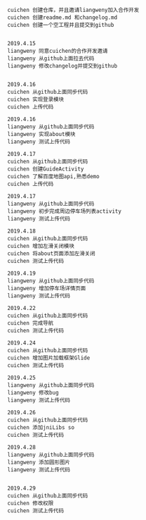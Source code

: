 	cuichen 创建仓库，并且邀请liangweny加入合作开发
	cuichen 创建readme.md 和changelog.md
	cuichen 创建一个空工程并且提交到github


	2019.4.15
	liangweny 同意cuichen的合作开发邀请
	liangweny 从github上面拉去代码
	liangweny 修改changelog并提交到github
	
	
	2019.4.16
	cuichen 从github上面同步代码
	cuichen 实现登录模块
	cuichen 上传代码

	2019.4.16
	liangweny 从github上面同步代码
	liangweny 实现about模块
	liangweny 测试上传代码
	
	2019.4.17
	cuichen 从github上面同步代码
	cuichen 创建GuideActivity
	cuichen 了解百度地图api,熟悉demo
	cuichen 上传代码
	
	2019.4.17
	liangweny 从github上面同步代码
	liangweny 初步完成周边停车场列表activity
	liangweny 测试上传代码
	
	2019.4.18
	cuichen 从github上面同步代码
	cuichen 增加左滑关闭模块
	cuichen 将about页面添加左滑关闭
	cuichen 测试上传代码
	
	2019.4.19
	liangweny 从github上面同步代码
	liangweny 增加停车场详情页面
	liangweny 测试上传代码
	
	2019.4.22
	cuichen 从github上面同步代码
	cuichen 完成导航
	cuichen 测试上传代码
	
	2019.4.24
	cuichen 从github上面同步代码
	cuichen 增加图片加载框架Glide
	cuichen 测试上传代码

	2019.4.25
	liangweny 从github上面同步代码
	liangweny 修改bug
	liangweny 测试上传代码
	
	2019.4.26
	cuichen 从github上面同步代码
	cuichen 添加jniLibs so
	cuichen 测试上传代码

	2019.4.28
	liangweny 从github上面同步代码
	liangweny 添加圆形图片
	liangweny 测试上传代码
	
	
	2019.4.29
	cuichen 从github上面同步代码
	cuichen 修改权限
	cuichen 测试上传代码